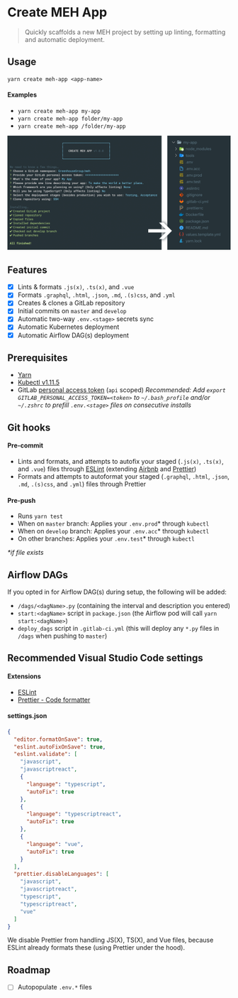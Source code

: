 # Create MEH App

> Quickly scaffolds a new MEH project by setting up linting, formatting and automatic deployment.

## Usage

```shell
yarn create meh-app <app-name>
```

#### Examples

- `yarn create meh-app my-app`
- `yarn create meh-app folder/my-app`
- `yarn create meh-app /folder/my-app`

![Screenshot](docs/screenshot.png)

## Features

- [x] Lints & formats `.js(x)`, `.ts(x)`, and `.vue`
- [x] Formats `.graphql`, `.html`, `.json`, `.md`, `.(s)css`, and `.yml`
- [x] Creates & clones a GitLab repository
- [x] Initial commits on `master` and `develop`
- [x] Automatic two-way `.env.<stage>` secrets sync
- [x] Automatic Kubernetes deployment
- [x] Automatic Airflow DAG(s) deployment

## Prerequisites

- [Yarn](https://yarnpkg.com/)
- [Kubectl v1.11.5](https://storage.googleapis.com/kubernetes-release/release/v1.11.5/bin/darwin/amd64/kubectl)
- GitLab [personal access token](https://gitlab.com/profile/personal_access_tokens) (`api` scoped)
  _Recommended: Add `export GITLAB_PERSONAL_ACCESS_TOKEN=<token>` to `~/.bash_profile` and/or `~/.zshrc` to prefill `.env.<stage>` files on consecutive installs_

## Git hooks

#### Pre-commit

- Lints and formats, and attempts to autofix your staged (`.js(x)`, `.ts(x)`, and `.vue`) files through [ESLint](https://eslint.org/) (extending [Airbnb](https://github.com/airbnb/javascript#readme) and [Prettier](https://prettier.io/))
- Formats and attempts to autoformat your staged (`.graphql`, `.html`, `.json`, `.md`, `.(s)css`, and `.yml`) files through Prettier

#### Pre-push

- Runs `yarn test`
- When on `master` branch: Applies your `.env.prod`\* through `kubectl`
- When on `develop` branch: Applies your `.env.acc`\* through `kubectl`
- On other branches: Applies your `.env.test`\* through `kubectl`

_\*if file exists_

## Airflow DAGs

If you opted in for Airflow DAG(s) during setup, the following will be added:

- `/dags/<dagName>.py` (containing the interval and description you entered)
- `start:<dagName>` script in `package.json` (the Airflow pod will call `yarn start:<dagName>`)
- `deploy_dags` script in `.gitlab-ci.yml` (this will deploy any `*.py` files in `/dags` when pushing to `master`)

## Recommended Visual Studio Code settings

#### Extensions

- [ESLint](https://marketplace.visualstudio.com/items?itemName=dbaeumer.vscode-eslint)
- [Prettier - Code formatter](https://marketplace.visualstudio.com/items?itemName=esbenp.prettier-vscode)

#### settings.json

```json
{
  "editor.formatOnSave": true,
  "eslint.autoFixOnSave": true,
  "eslint.validate": [
    "javascript",
    "javascriptreact",
    {
      "language": "typescript",
      "autoFix": true
    },
    {
      "language": "typescriptreact",
      "autoFix": true
    },
    {
      "language": "vue",
      "autoFix": true
    }
  ],
  "prettier.disableLanguages": [
    "javascript",
    "javascriptreact",
    "typescript",
    "typescriptreact",
    "vue"
  ]
}
```

We disable Prettier from handling JS(X), TS(X), and Vue files, because ESLint already formats these (using Prettier under the hood).

## Roadmap

- [ ] Autopopulate `.env.*` files
